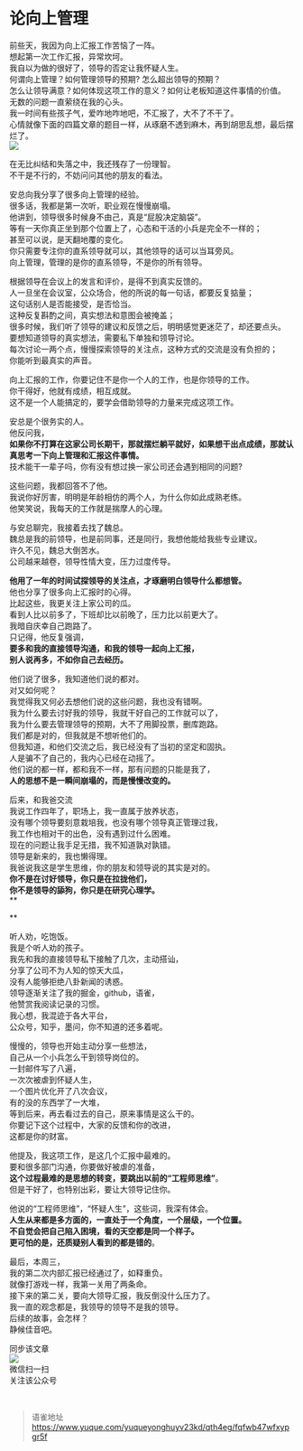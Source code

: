 # 论向上管理
前些天，我因为向上汇报工作苦恼了一阵。  
想起第一次工作汇报，异常坎坷。  
我自以为做的很好了，领导的否定让我怀疑人生。  
何谓向上管理？如何管理领导的预期? 怎么超出领导的预期？  
怎么让领导满意？如何体现这项工作的意义？如何让老板知道这件事情的价值。  
无数的问题一直萦绕在我的心头。  
我一时间有些孩子气，爱咋地咋地吧，不汇报了，大不了不干了。  
心情就像下面的四篇文章的题目一样，从琢磨不透到麻木，再到胡思乱想，最后摆烂了。  
![](https://cdn.nlark.com/yuque/0/2023/png/1572912/1691675736401-1e7b083f-ce13-4ce3-a754-1451d9274f1c.png#averageHue=%23faf9f8&clientId=ua946c9e4-1d89-4&from=paste&id=u227fafaf&originHeight=339&originWidth=842&originalType=url&ratio=1&rotation=0&showTitle=false&status=done&style=none&taskId=u2f8c1976-f84f-47f5-a789-8dd85b2b69b&title=)

在无比纠结和失落之中，我还残存了一份理智。  
不干是不行的，不妨问问其他的朋友的看法。

安总向我分享了很多向上管理的经验。  
很多话，我都是第一次听，职业观在慢慢崩塌。  
他讲到，领导很多时候身不由己，真是“屁股决定脑袋”。  
等有一天你真正坐到那个位置上了，心态和干活的小兵是完全不一样的；  
甚至可以说，是天翻地覆的变化。  
你只需要专注你的直系领导就可以，其他领导的话可以当耳旁风。  
向上管理，管理的是你的直系领导，不是你的所有领导。

根据领导在会议上的发言和评价，是得不到真实反馈的。  
人一旦坐在会议室，公众场合，他的所说的每一句话，都要反复掂量；  
这句话别人是否能接受，是否恰当。  
这种反复斟酌之间，真实想法和意图会被掩盖；  
很多时候，我们听了领导的建议和反馈之后，明明感觉更迷茫了，却还要点头。  
要想知道领导的真实想法，需要私下单独和领导讨论。  
每次讨论一两个点，慢慢探索领导的关注点，这种方式的交流是没有负担的；  
你能听到最真实的声音。

向上汇报的工作，你要记住不是你一个人的工作，也是你领导的工作。  
你干得好，他就有成绩，相互成就。  
这不是一个人能搞定的，要学会借助领导的力量来完成这项工作。

安总是个很务实的人。  
他反问我，  
**如果你不打算在这家公司长期干，那就摆烂躺平就好，如果想干出点成绩，那就认真思考一下向上管理和汇报这件事情。**  
技术能干一辈子吗，你有没有想过换一家公司还会遇到相同的问题?

这些问题，我都回答不了他。  
我说你好厉害，明明是年龄相仿的两个人，为什么你如此成熟老练。  
他笑笑说，我每天的工作就是揣摩人的心理。

与安总聊完，我接着去找了魏总。  
魏总是我的前领导，也是前同事，还是同行，我想他能给我些专业建议。  
许久不见，魏总大倒苦水。  
公司越来越卷，领导性情大变，压力过度传导。

**他用了一年的时间试探领导的关注点，才琢磨明白领导什么都想管。**  
他也分享了很多向上汇报时的心得。  
比起这些，我更关注上家公司的瓜。  
看到人比以前多了，下班却比以前晚了，压力比以前更大了。  
我暗自庆幸自己跑路了。  
只记得，他反复强调，  
**要多和我的直接领导沟通，和我的领导一起向上汇报，**  
**别人说再多，不如你自己去经历。**

他们说了很多，我知道他们说的都对。  
对又如何呢？  
我觉得我又何必去想他们说的这些问题，我也没有错啊。  
我为什么要去讨好我的领导，我就干好自己的工作就可以了，  
我为什么要去管理领导的预期，大不了用脚投票，删库跑路。  
我们都是对的，但我就是不想听他们的。  
但我知道，和他们交流之后，我已经没有了当初的坚定和固执。  
人是骗不了自己的，我内心已经在动摇了。  
他们说的都一样，都和我不一样，那有问题的只能是我了，  
**人的思想不是一瞬间崩塌的，而是慢慢改变的。**

后来，和我爸交流  
我说工作四年了，职场上，我一直属于放养状态，  
没有哪个领导要刻意栽培我，也没有哪个领导真正管理过我，  
我工作也相对干的出色，没有遇到过什么困难。  
现在的问题让我手足无措，我不知道孰对孰错。  
领导是新来的，我也懒得理。  
我爸说我这是学生思维，你的朋友和领导说的其实是对的。  
**你不是在讨好领导，你只是在拉拢他们，**  
**你不是领导的舔狗，你只是在研究心理学。**  
\*\*

\*\*

听人劝，吃饱饭。  
我是个听人劝的孩子。  
我先和我的直接领导私下接触了几次，主动搭讪，  
分享了公司不为人知的惊天大瓜，  
没有人能够拒绝八卦新闻的诱惑。  
领导逐渐关注了我的掘金，github，语雀，  
他赞赏我阅读记录的习惯。  
我心想，我混迹于各大平台，  
公众号，知乎，墨问，你不知道的还多着呢。

慢慢的，领导也开始主动分享一些想法，  
自己从一个小兵怎么干到领导岗位的。  
一封邮件写了八遍，  
一次次被虐到怀疑人生，  
一个图片优化开了八次会议，  
有的没的东西学了一大堆，  
等到后来，再去看过去的自己，原来事情是这么干的。  
你要记下这个过程中，大家的反馈和你的改进，  
这都是你的财富。

他提及，我这项工作，是这几个汇报中最难的。  
要和很多部门沟通，你要做好被虐的准备，  
**这个过程最难的是思想的转变，要跳出以前的“工程师思维”**。  
但是干好了，也特别出彩，要让大领导记住你。

他说的“工程师思维”，“怀疑人生”，这些词，我深有体会。  
**人生从来都是多方面的，一直处于一个角度，一个层级，一个位置。**  
**不自觉会把自己陷入困境，看的天空都是同一个样子。**  
**更可怕的是，还质疑别人看到的都是错的**。

最后，本周三，  
我的第二次内部汇报已经通过了，如释重负。  
就像打游戏一样，我第一关用了两条命。  
接下来的第二关，要向大领导汇报，我反倒没什么压力了。  
我一直的观念都是，我领导的领导不是我的领导。  
后续的故事，会怎样？  
静候佳音吧。

同步该文章  
![](https://cdn.nlark.com/yuque/0/2023/bmp/1572912/1691675736374-366ac793-a2d2-460c-af2c-f36c93b03d6f.bmp#averageHue=%239d9d9d&clientId=ua946c9e4-1d89-4&from=paste&id=u2ac24059&originHeight=129&originWidth=129&originalType=url&ratio=1&rotation=0&showTitle=false&status=done&style=none&taskId=ub71be221-2163-4bd4-b475-b471ee208a9&title=)  
微信扫一扫  
关注该公众号

<br>
  
> 语雀地址 https://www.yuque.com/yuqueyonghuyv23kd/qth4eg/fqfwb47wfxypgr5f